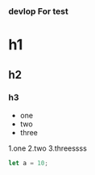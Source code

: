 ### devlop For test

# h1
## h2
### h3


  - one
  - two
  - three


  1.one
  2.two
  3.threessss


  ``` JavaScript
  let a = 10;
  ```



